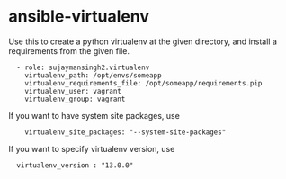 # ansible-virtualenv

Use this to create a python virtualenv at the given directory, and install a
requirements from the given file.

```
  - role: sujaymansingh2.virtualenv
    virtualenv_path: /opt/envs/someapp
    virtualenv_requirements_file: /opt/someapp/requirements.pip
    virtualenv_user: vagrant
    virtualenv_group: vagrant
```

If you want to have system site packages, use

```
    virtualenv_site_packages: "--system-site-packages"
```

If you want to specify virtualenv version, use

```
  virtualenv_version : "13.0.0"
```
